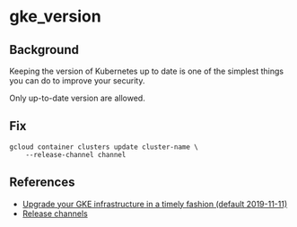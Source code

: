 # gke_version

## Background

Keeping the version of Kubernetes up to date is one of the simplest things you can do to improve your security.

Only up-to-date version are allowed.

## Fix

```shell
gcloud container clusters update cluster-name \
    --release-channel channel
```

## References

- [Upgrade your GKE infrastructure in a timely fashion (default 2019-11-11)](https://cloud.google.com/kubernetes-engine/docs/how-to/hardening-your-cluster#upgrade_your_infrastructure_in_a_timely_fashion_default_2019-11-11)
- [Release channels](https://cloud.google.com/kubernetes-engine/docs/concepts/release-channels)
